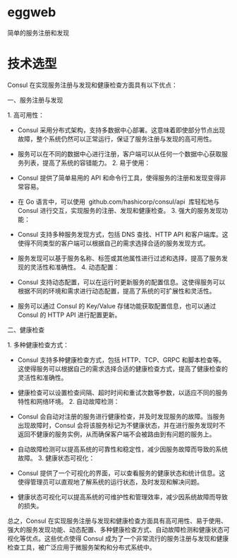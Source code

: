 # eggweb
简单的服务注册和发现
# 技术选型
Consul 在实现服务注册与发现和健康检查方面具有以下优点：
 
一、服务注册与发现
 
1. 高可用性：
 
- Consul 采用分布式架构，支持多数据中心部署。这意味着即使部分节点出现故障，整个系统仍然可以正常运行，保证了服务注册与发现的高可用性。
- 服务可以在不同的数据中心进行注册，客户端可以从任何一个数据中心获取服务列表，提高了系统的容错能力。
2. 易于使用：
 
- Consul 提供了简单易用的 API 和命令行工具，使得服务的注册和发现变得非常容易。
- 在 Go 语言中，可以使用  github.com/hashicorp/consul/api  库轻松地与 Consul 进行交互，实现服务的注册、发现和健康检查。
3. 强大的服务发现功能：
 
- Consul 支持多种服务发现方式，包括 DNS 查找、HTTP API 和客户端库。这使得不同类型的客户端可以根据自己的需求选择合适的服务发现方式。
- 服务发现可以基于服务名称、标签或其他属性进行过滤和选择，提高了服务发现的灵活性和准确性。
4. 动态配置：
 
- Consul 支持动态配置，可以在运行时更新服务的配置信息。这使得服务可以根据不同的环境和需求进行动态配置，提高了系统的可扩展性和灵活性。
- 服务可以通过 Consul 的 Key/Value 存储功能获取配置信息，也可以通过 Consul 的 HTTP API 进行配置更新。
 
二、健康检查
 
1. 多种健康检查方式：
 
- Consul 支持多种健康检查方式，包括 HTTP、TCP、GRPC 和脚本检查等。这使得服务可以根据自己的需求选择合适的健康检查方式，提高了健康检查的灵活性和准确性。
- 健康检查可以设置检查间隔、超时时间和重试次数等参数，以适应不同的服务特性和网络环境。
2. 自动故障检测：
 
- Consul 会自动对注册的服务进行健康检查，并及时发现服务的故障。当服务出现故障时，Consul 会将该服务标记为不健康状态，并在进行服务发现时不返回不健康的服务实例，从而确保客户端不会被路由到有问题的服务上。
- 自动故障检测可以提高系统的可靠性和稳定性，减少因服务故障而导致的系统故障。
3. 健康状态可视化：
 
- Consul 提供了一个可视化的界面，可以查看服务的健康状态和统计信息。这使得管理员可以直观地了解系统的运行状态，及时发现和解决问题。
- 健康状态可视化可以提高系统的可维护性和管理效率，减少因系统故障而导致的损失。
 
总之，Consul 在实现服务注册与发现和健康检查方面具有高可用性、易于使用、强大的服务发现功能、动态配置、多种健康检查方式、自动故障检测和健康状态可视化等优点。这些优点使得 Consul 成为了一个非常流行的服务注册与发现和健康检查工具，被广泛应用于微服务架构和分布式系统中。

